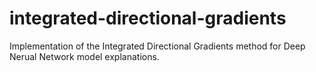 # integrated-directional-gradients
Implementation of the Integrated Directional Gradients method for Deep Nerual Network model explanations.
